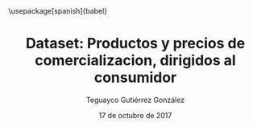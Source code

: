 ---
title: "Dataset: Productos y precios de comercializacion, dirigidos al consumidor"
author: "Teguayco Gutiérrez González"
date: "17 de octubre de 2017"
header-includes:
  - \usepackage[spanish]{babel}
output: pdf_document
---
